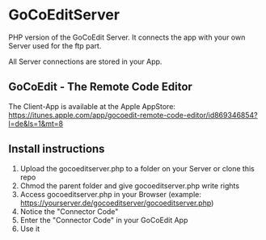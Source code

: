 GoCoEditServer
==============

PHP version of the GoCoEdit Server. 
It connects the app with your own Server used 
for the ftp part.

All Server connections are stored in your App.

GoCoEdit - The Remote Code Editor
-------------

The Client-App is available at the Apple AppStore:
https://itunes.apple.com/app/gocoedit-remote-code-editor/id869346854?l=de&ls=1&mt=8


Install instructions 
-------------

1. Upload the gocoeditserver.php to a folder on your Server or clone this repo
2. Chmod the parent folder and give gocoeditserver.php write rights
3. Access gocoeditserver.php in your Browser (example: https://yourserver.de/gocoeditserver/gocoeditserver.php)
4. Notice the "Connector Code"
5. Enter the "Connector Code" in your GoCoEdit App
6. Use it

